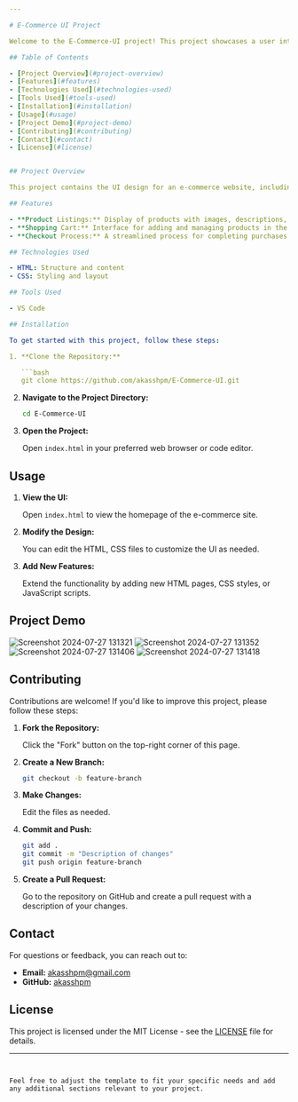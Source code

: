 ```yaml
---

# E-Commerce UI Project

Welcome to the E-Commerce-UI project! This project showcases a user interface design for an online shopping platform. 

## Table of Contents

- [Project Overview](#project-overview)
- [Features](#features)
- [Technologies Used](#technologies-used)
- [Tools Used](#tools-used)
- [Installation](#installation)
- [Usage](#usage)
- [Project Demo](#project-demo)
- [Contributing](#contributing)
- [Contact](#contact)
- [License](#license)


## Project Overview

This project contains the UI design for an e-commerce website, including pages such as the home page, product listings, and shopping cart. The design focuses on providing a user-friendly and visually appealing experience for online shoppers.

## Features

- **Product Listings:** Display of products with images, descriptions, and prices.
- **Shopping Cart:** Interface for adding and managing products in the cart.
- **Checkout Process:** A streamlined process for completing purchases.

## Technologies Used

- HTML: Structure and content
- CSS: Styling and layout

## Tools Used

- VS Code 

## Installation

To get started with this project, follow these steps:

1. **Clone the Repository:**

   ```bash
   git clone https://github.com/akasshpm/E-Commerce-UI.git
   ```

2. **Navigate to the Project Directory:**

   ```bash
   cd E-Commerce-UI
   ```

3. **Open the Project:**

   Open `index.html` in your preferred web browser or code editor.

## Usage

1. **View the UI:**

   Open `index.html` to view the homepage of the e-commerce site.

2. **Modify the Design:**

   You can edit the HTML, CSS files to customize the UI as needed.

3. **Add New Features:**

   Extend the functionality by adding new HTML pages, CSS styles, or JavaScript scripts.

## Project Demo 

![Screenshot 2024-07-27 131321](https://github.com/user-attachments/assets/590ff0be-851b-4274-9670-ee1be6b3c61d)
![Screenshot 2024-07-27 131352](https://github.com/user-attachments/assets/ede26c2c-3c70-44fb-adaa-835dca95021e)
![Screenshot 2024-07-27 131406](https://github.com/user-attachments/assets/0bfe9ff9-3329-49c6-9ba5-2b376289db26)
![Screenshot 2024-07-27 131418](https://github.com/user-attachments/assets/188ac61d-63a4-4d7a-be47-fb4c694a6476)


## Contributing

Contributions are welcome! If you'd like to improve this project, please follow these steps:

1. **Fork the Repository:**

   Click the "Fork" button on the top-right corner of this page.

2. **Create a New Branch:**

   ```bash
   git checkout -b feature-branch
   ```

3. **Make Changes:**

   Edit the files as needed.

4. **Commit and Push:**

   ```bash
   git add .
   git commit -m "Description of changes"
   git push origin feature-branch
   ```

5. **Create a Pull Request:**

   Go to the repository on GitHub and create a pull request with a description of your changes.

## Contact

For questions or feedback, you can reach out to:

- **Email:** akasshpm@gmail.com
- **GitHub:** [akasshpm](https://github.com/akasshpm)

## License

This project is licensed under the MIT License - see the [LICENSE](LICENSE) file for details.

---
```


Feel free to adjust the template to fit your specific needs and add any additional sections relevant to your project.
